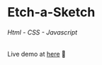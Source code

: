 # Etch-a-Sketch

###### Html - CSS - Javascript

Live demo at [here](https://fpalacios10.github.io/etch-a-sketch/) :art: